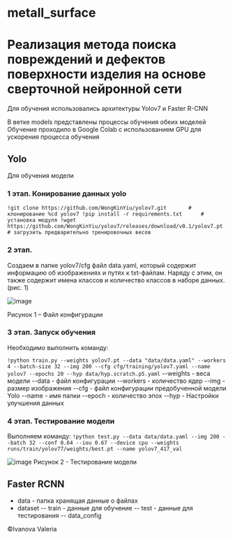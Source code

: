 # metall_surface

# Реализация метода поиска повреждений и дефектов поверхности изделия на основе сверточной нейронной сети

Для обучения использовались архитектуры Yolov7 и Faster R-CNN

В ветке models представлены процессы обучения обеих моделей
Обучение проходило в Google Colab с использованием GPU для ускорения процесса обучения


## Yolo
Для обучения модели 
### 1 этап. Конирование данных yolo
`!git clone https://github.com/WongKinYiu/yolov7.git       # клонирование
%cd yolov7
!pip install -r requirements.txt      # установка модуля
!wget https://github.com/WongKinYiu/yolov7/releases/download/v0.1/yolov7.pt # загрузить предварительно тренировочных весов`

### 2 этап. 
Создаем в папке yolov7/cfg файл data.yaml, который содержит информацию об изображениях и путях к txt-файлам. Наряду с этим, он также содержит имена классов и количество классов в наборе данных. (рис. 1)
 
![image](https://github.com/ValeriaIvanova/metall_surface/assets/62417917/551641a8-faff-49ef-af75-6bd5c41dcb79)

Рисунок 1 – Файл конфигурации


### 3 этап. Запуск обучения
Необходимо выполнить команду:

`!python train.py --weights yolov7.pt --data "data/data.yaml" --workers 4 --batch-size 32 --img 200 --cfg cfg/training/yolov7.yaml --name yolov7 --epochs 20 --hyp data/hyp.scratch.p5.yaml`
--weights - веса модели
--data - файл конфигурации
--workers - количество ядер 
--img - размер изображения
--cfg - файл конфигурации предобученной модели Yolo
--name - имя папки
--epoch - количество эпох
--hyp - Настройки улучшения данных

### 4 этап. Тестирование модели
Выполняем команду:
`!python test.py --data data/data.yaml --img 200 --batch 32 --conf 0.64 --iou 0.67 --device cpu --weights runs/train/yolov77/weights/best.pt --name yolov7_417_val`

![image](https://github.com/ValeriaIvanova/metall_surface/assets/62417917/df1f4d3c-04f9-4cd3-b63b-f47513ad8daa)
Рисунок 2 - Тестирование модели

## Faster RCNN

- data - папка хранящая данные о файлах
 -  dataset
      -- train - данные для обучение
      -- test - данные для тестирования
  -- data_config

©️Ivanova Valeria
